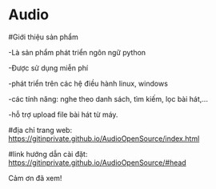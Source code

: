 # Audio
#Giới thiệu sản phẩm

-Là sản phẩm phát triển ngôn ngữ python

-Được sử dụng miễn phí

-phát triển trên các hệ điều hành linux, windows

-các tính năng: nghe theo danh sách, tìm kiếm, lọc bài hát,...

-hỗ trợ upload file bài hát từ máy.

#địa chỉ trang web: https://gitinprivate.github.io/AudioOpenSource/index.html

#link hướng dẫn cài đặt: https://gitinprivate.github.io/AudioOpenSource/#head

Cảm ơn đã xem!
